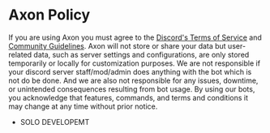 # Axon Policy

If you are using Axon you must agree to the [Discord's Terms of Service](https://discord.com/terms) and [Community Guidelines](https://discord.com/guidelines). Axon will not store or share your data but user-related data, such as server settings and configurations, are only stored temporarily or locally for customization purposes. We are not responsible if your discord server staff/mod/admin does anything with the bot which is not do be done. And we are also not responsible for any issues, downtime, or unintended consequences resulting from bot usage. By using our bots, you acknowledge that features, commands, and terms and conditions it may change at any time without prior notice.

-  SOLO DEVELOPEMT
